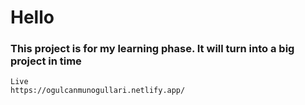 

# Hello

### This project is for my learning phase. It will turn into a big project in time

```
Live
https://ogulcanmunogullari.netlify.app/
```

